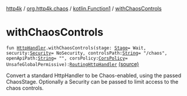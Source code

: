 [http4k](../../index.md) / [org.http4k.chaos](../index.md) / [kotlin.Function1](index.md) / [withChaosControls](./with-chaos-controls.md)

# withChaosControls

`fun `[`HttpHandler`](../../org.http4k.core/-http-handler.md)`.withChaosControls(stage: `[`Stage`](../-stage.md)` = Wait, security: `[`Security`](../../org.http4k.contract/-security/index.md)` = NoSecurity, controlsPath: `[`String`](https://kotlinlang.org/api/latest/jvm/stdlib/kotlin/-string/index.html)` = "/chaos", openApiPath: `[`String`](https://kotlinlang.org/api/latest/jvm/stdlib/kotlin/-string/index.html)` = "", corsPolicy: `[`CorsPolicy`](../../org.http4k.filter/-cors-policy/index.md)` = UnsafeGlobalPermissive): `[`RoutingHttpHandler`](../../org.http4k.routing/-routing-http-handler/index.md) [(source)](https://github.com/http4k/http4k/blob/master/http4k-testing-chaos/src/main/kotlin/org/http4k/chaos/ChaosControls.kt#L111)

Convert a standard HttpHandler to be Chaos-enabled, using the passed ChaosStage.
Optionally a Security can be passed to limit access to the chaos controls.

